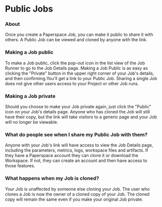 # Public Jobs

### About

Once you create a Paperspace Job, you can make it public to share it with others. A Public Job can be viewed and cloned by anyone with the link. 

### Making a Job public

To make a Job public, click the pop-out icon in the list view of the Job Runner to go to the Job Details page. Making a Job Public is as easy as clicking the "Private" button in the upper right corner of your Job's details, and then confirming.You'll get a link to your Public Job. Sharing a single Job does not give other users access to your Project or other Job runs.

### Making a Job private

Should you choose to make your Job private again, just click the "Public" icon on your Job's details page. Anyone who has cloned the Job will still have their copy, but the link will take visitors to a generic page and your Job will no longer be viewable.

### What do people see when I share my Public Job with them?

Anyone with your Job's link will have access to view the Job Details page, including the parameters, metrics, logs, workspace files and artifacts. If they have a Paperspace account they can clone it or download the Workspace. If not, they can create an account and then have access to those features.  

### What happens when my Job is cloned?

Your Job is unaffected by someone else cloning your Job. The user who clones a Job is now the owner of a cloned copy of your Job. The cloned copy will remain the same even if you make your original Job private.

